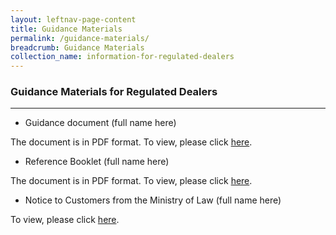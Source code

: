 ```yaml
---
layout: leftnav-page-content
title: Guidance Materials
permalink: /guidance-materials/
breadcrumb: Guidance Materials
collection_name: information-for-regulated-dealers
---
```


### Guidance Materials for Regulated Dealers
---
* Guidance document (full name here)

The document is in PDF format. To view, please click [here](URL1).

* Reference Booklet (full name here)

The document is in PDF format. To view, please click [here](URL1).

* Notice to Customers from the Ministry of Law (full name here)

To view, please click [here](URL1).
